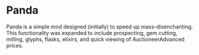 # Panda

Panda is a simple mod designed (initially) to speed up mass-disenchanting. This functionality was expanded to include prospecting, gem cutting, milling, glyphs, flasks, elixirs, and quick viewing of AuctioneerAdvanced prices.
